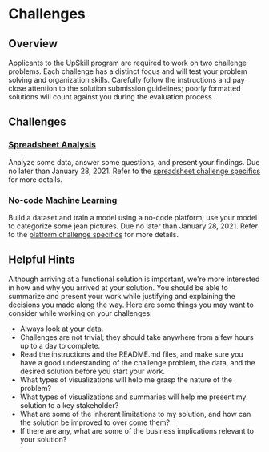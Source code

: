 # Challenges

## Overview

Applicants to the UpSkill program are required to work on two challenge problems. Each challenge has a distinct focus and will test your problem solving and organization skills. Carefully follow the instructions and pay close attention to the solution submission guidelines; poorly formatted solutions will count against you during the evaluation process.

## Challenges

### [Spreadsheet Analysis](https://github.com/fellowship/upskill/tree/master/challenges/Spreadsheet)

Analyze some data, answer some questions, and present your findings. Due no later than January 28, 2021. Refer to the [spreadsheet challenge specifics](https://github.com/fellowship/upskill/tree/master/challenges/Spreadsheet) for more details.

### [No-code Machine Learning](https://github.com/fellowship/upskill/tree/master/challenges/Platform)

Build a dataset and train a model using a no-code platform; use your model to categorize some jean pictures. Due no later than January 28, 2021. Refer to the [platform challenge specifics](https://github.com/fellowship/upskill/tree/master/challenges/Platform) for more details.

## Helpful Hints

Although arriving at a functional solution is important, we're more interested in how and why you arrived at your solution. You should be able to summarize and present your work while justifying and explaining the decisions you made along the way. Here are some things you may want to consider while working on your challenges:

- Always look at your data.
- Challenges are not trivial; they should take anywhere from a few hours up to a day to complete.
- Read the instructions and the README.md files, and make sure you have a good understanding of the challenge problem, the data, and the desired solution before you start your work.
- What types of visualizations will help me grasp the nature of the problem? 
- What types of visualizations and summaries will help me present my solution to a key stakeholder?
- What are some of the inherent limitations to my solution, and how can the solution be improved to over come them?
- If there are any, what are some of the business implications relevant to your solution?


